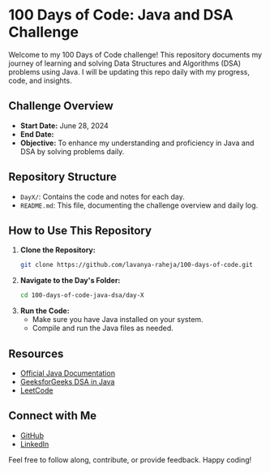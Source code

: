 # 100 Days of Code: Java and DSA Challenge

Welcome to my 100 Days of Code challenge! This repository documents my journey of learning and solving Data Structures and Algorithms (DSA) problems using Java. I will be updating this repo daily with my progress, code, and insights.

## Challenge Overview

- **Start Date:** June 28, 2024
- **End Date:** 
- **Objective:** To enhance my understanding and proficiency in Java and DSA by solving problems daily.

## Repository Structure

- `DayX/`: Contains the code and notes for each day.
- `README.md`: This file, documenting the challenge overview and daily log.

## How to Use This Repository

1. **Clone the Repository:**
    ```sh
    git clone https://github.com/lavanya-raheja/100-days-of-code.git
    ```
2. **Navigate to the Day's Folder:**
    ```sh
    cd 100-days-of-code-java-dsa/day-X
    ```
3. **Run the Code:**
    - Make sure you have Java installed on your system.
    - Compile and run the Java files as needed.

## Resources

- [Official Java Documentation](https://docs.oracle.com/en/java/)
- [GeeksforGeeks DSA in Java](https://www.geeksforgeeks.org/data-structures/)
- [LeetCode](https://leetcode.com/)

## Connect with Me

- [GitHub](https://github.com/lavanya-raheja)
- [LinkedIn](https://www.linkedin.com/in/lavanya-raheja-591239228/)

Feel free to follow along, contribute, or provide feedback. Happy coding!




